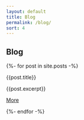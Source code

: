 ```yaml
---
layout: default
title: Blog
permalink: /blog/
sort: 4
---
```



## Blog

<div>
{%- for post in site.posts -%}

  {{post.title}}

  {{post.excerpt}}

  <a href="{{post.url}}">More</a>

{%- endfor -%}
</div>
